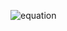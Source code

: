 ![equation](http://latex.codecogs.com/gif.latex?minimise&space;\quad&space;max&space;H(\omega_{k})-H_{des}(\omega_{k})|,&space;\quad&space;k=1,....,101\\)  
